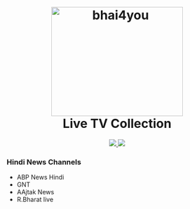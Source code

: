 <h1 align="center">
  <br>
  <a href="#"><img src="http://24.media.tumblr.com/dc2fb6212089fff3893ae5cbd203530a/tumblr_mjv57cS2LJ1s5jjtzo1_500.gif" alt="bhai4you" width="300" height="250"></a>
  <br>
 Live TV Collection
  <br>
</h1>


<p align="left">
  
</p>


<p align="center">
  <a href="https://saythanks.io/to/Bhai4You">
      <img src="https://img.shields.io/badge/Say%20Thanks-!-1EAEDB.svg">
  </a>
  <a href="https://paypal.me/ParixitSutariya">
    <img src="https://img.shields.io/badge/$-donate-ff69b4.svg?maxAge=2592000&amp;style=flat">
  </a>
</p>


### Hindi News Channels

- ABP News Hindi<br>
- GNT<br>
- AAjtak News<br>
- R.Bharat live<br>

